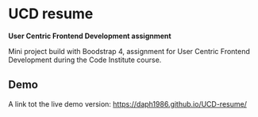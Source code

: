 # UCD resume

**User Centric Frontend Development assignment**

Mini project build with Boodstrap 4, assignment for User Centric Frontend Development during the Code Institute course. 

## Demo

A link tot the live demo version:
https://daph1986.github.io/UCD-resume/
